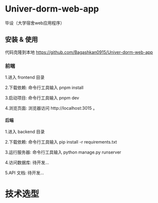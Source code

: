 # Univer-dorm-web-app
毕设（大学宿舍web应用程序）
## 安装 & 使用
代码克隆到本地 https://github.com/Bagashkan0915/Univer-dorm-web-app
### 前端
1.进入 frontend 目录

2.下载依赖: 命令行工具输入 pnpm install

3.启动项目: 命令行工具输入 pnpm dev

4.浏览页面: 浏览器访问 http://localhost:3015  。
#### 后端
1.进入 backend 目录

2.下载依赖: 命令行工具输入 pip install -r requirements.txt

3.运行服务器: 命令行工具输入 python manage.py runserver

4.访问数据库: 待开发...

5.API 文档: 待开发...
# 技术选型
## 前端: Vite 2 React 17
## 后端: Python 3.9.6 Django 3.2.8
## 数据库: SQLite

